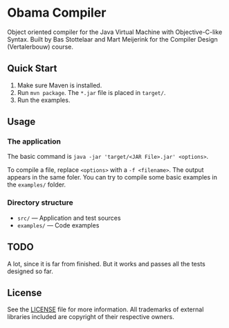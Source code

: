 # Obama Compiler
Object oriented compiler for the Java Virtual Machine with Objective-C-like Syntax. Built by Bas Stottelaar and Mart Meijerink for the Compiler Design (Vertalerbouw) course.

## Quick Start
1. Make sure Maven is installed.
2. Run `mvn package`. The `*.jar` file is placed in `target/`.
3. Run the examples.

## Usage

### The application
The basic command is `java -jar 'target/<JAR File>.jar' <options>`.

To compile a file, replace `<options>` with a `-f <filename>`. The output appears in the same foler. You can try to compile some basic examples in the `examples/` folder.

### Directory structure
* `src/` — Application and test sources
* `examples/` — Code examples

## TODO
A lot, since it is far from finished. But it works and passes all the tests designed so far.

## License
See the [LICENSE](LICENSE) file for more information. All trademarks of external libraries included are copyright of their respective owners.